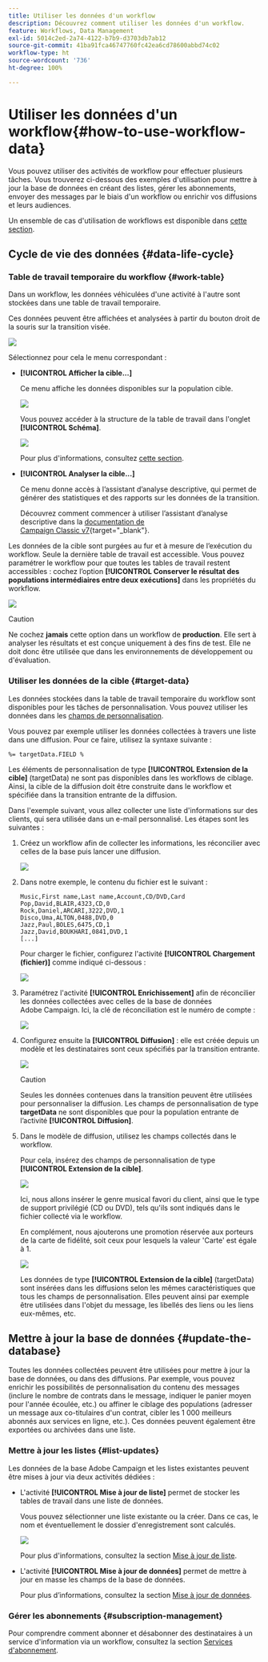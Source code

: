 ```yaml
---
title: Utiliser les données d'un workflow
description: Découvrez comment utiliser les données d'un workflow.
feature: Workflows, Data Management
exl-id: 5014c2ed-2a74-4122-b7b9-d3703db7ab12
source-git-commit: 41ba91fca46747760fc42ea6cd78600abbd74c02
workflow-type: ht
source-wordcount: '736'
ht-degree: 100%

---
```


# Utiliser les données d&#39;un workflow{#how-to-use-workflow-data}

Vous pouvez utiliser des activités de workflow pour effectuer plusieurs tâches. Vous trouverez ci-dessous des exemples d&#39;utilisation pour mettre à jour la base de données en créant des listes, gérer les abonnements, envoyer des messages par le biais d&#39;un workflow ou enrichir vos diffusions et leurs audiences.

Un ensemble de cas d&#39;utilisation de workflows est disponible dans [cette section](workflow-use-cases.md).

## Cycle de vie des données {#data-life-cycle}

### Table de travail temporaire du workflow {#work-table}

Dans un workflow, les données véhiculées d&#39;une activité à l&#39;autre sont stockées dans une table de travail temporaire.

Ces données peuvent être affichées et analysées à partir du bouton droit de la souris sur la transition visée.

![](assets/wf-right-click-analyze.png)

Sélectionnez pour cela le menu correspondant :

* **[!UICONTROL Afficher la cible...]**

  Ce menu affiche les données disponibles sur la population cible.

  ![](assets/wf-right-click-display.png)

  Vous pouvez accéder à la structure de la table de travail dans l&#39;onglet **[!UICONTROL Schéma]**.

  ![](assets/wf-right-click-schema.png)

  Pour plus d&#39;informations, consultez [cette section](monitor-workflow-execution.md#worktables-and-workflow-schema).

* **[!UICONTROL Analyser la cible...]**

  Ce menu donne accès à l’assistant d’analyse descriptive, qui permet de générer des statistiques et des rapports sur les données de la transition.

  Découvrez comment commencer à utiliser l’assistant d’analyse descriptive dans la [documentation de Campaign Classic v7](https://experienceleague.adobe.com/docs/campaign-classic/using/reporting/analyzing-populations/about-descriptive-analysis.html?lang=fr){target="_blank"}.

Les données de la cible sont purgées au fur et à mesure de l’exécution du workflow. Seule la dernière table de travail est accessible. Vous pouvez paramétrer le workflow pour que toutes les tables de travail restent accessibles : cochez l’option **[!UICONTROL Conserver le résultat des populations intermédiaires entre deux exécutions]** dans les propriétés du workflow.

![](assets/wf-purge-data-option.png)

>[!CAUTION]
>
>Ne cochez **jamais** cette option dans un workflow de **production**. Elle sert à analyser les résultats et est conçue uniquement à des fins de test. Elle ne doit donc être utilisée que dans les environnements de développement ou d&#39;évaluation.


### Utiliser les données de la cible {#target-data}

Les données stockées dans la table de travail temporaire du workflow sont disponibles pour les tâches de personnalisation. Vous pouvez utiliser les données dans les [champs de personnalisation](../../v8/send/personalization-fields.md).

Vous pouvez par exemple utiliser les données collectées à travers une liste dans une diffusion. Pour ce faire, utilisez la syntaxe suivante :

```
%= targetData.FIELD %
```

Les éléments de personnalisation de type **[!UICONTROL Extension de la cible]** (targetData) ne sont pas disponibles dans les workflows de ciblage. Ainsi, la cible de la diffusion doit être construite dans le workflow et spécifiée dans la transition entrante de la diffusion.

Dans l&#39;exemple suivant, vous allez collecter une liste d&#39;informations sur des clients, qui sera utilisée dans un e-mail personnalisé. Les étapes sont les suivantes :

1. Créez un workflow afin de collecter les informations, les réconcilier avec celles de la base puis lancer une diffusion.

   ![](assets/wf-targetdata-sample-1.png)

1. Dans notre exemple, le contenu du fichier est le suivant :

   ```
   Music,First name,Last name,Account,CD/DVD,Card
   Pop,David,BLAIR,4323,CD,0
   Rock,Daniel,ARCARI,3222,DVD,1
   Disco,Uma,ALTON,0488,DVD,0
   Jazz,Paul,BOLES,6475,CD,1
   Jazz,David,BOUKHARI,0841,DVD,1
   [...]
   ```

   Pour charger le fichier, configurez l&#39;activité **[!UICONTROL Chargement (fichier)]** comme indiqué ci-dessous :

   ![](assets/wf-targetdata-sample-2.png)

1. Paramétrez l&#39;activité **[!UICONTROL Enrichissement]** afin de réconcilier les données collectées avec celles de la base de données Adobe Campaign. Ici, la clé de réconciliation est le numéro de compte :

   ![](assets/wf-targetdata-sample-3.png)

1. Configurez ensuite la **[!UICONTROL Diffusion]** : elle est créée depuis un modèle et les destinataires sont ceux spécifiés par la transition entrante.

   ![](assets/wf-targetdata-sample-4.png)

   >[!CAUTION]
   >
   >Seules les données contenues dans la transition peuvent être utilisées pour personnaliser la diffusion. Les champs de personnalisation de type **targetData** ne sont disponibles que pour la population entrante de l’activité **[!UICONTROL Diffusion]**.

1. Dans le modèle de diffusion, utilisez les champs collectés dans le workflow.

   Pour cela, insérez des champs de personnalisation de type **[!UICONTROL Extension de la cible]**.

   ![](assets/wf-targetdata-sample-5.png)

   Ici, nous allons insérer le genre musical favori du client, ainsi que le type de support privilégié (CD ou DVD), tels qu&#39;ils sont indiqués dans le fichier collecté via le workflow.

   En complément, nous ajouterons une promotion réservée aux porteurs de la carte de fidélité, soit ceux pour lesquels la valeur &#39;Carte&#39; est égale à 1.

   ![](assets/wf-targetdata-sample-6.png)

   Les données de type **[!UICONTROL Extension de la cible]** (targetData) sont insérées dans les diffusions selon les mêmes caractéristiques que tous les champs de personnalisation. Elles peuvent ainsi par exemple être utilisées dans l&#39;objet du message, les libellés des liens ou les liens eux-mêmes, etc.


## Mettre à jour la base de données {#update-the-database}

Toutes les données collectées peuvent être utilisées pour mettre à jour la base de données, ou dans des diffusions. Par exemple, vous pouvez enrichir les possibilités de personnalisation du contenu des messages (inclure le nombre de contrats dans le message, indiquer le panier moyen pour l&#39;année écoulée, etc.) ou affiner le ciblage des populations (adresser un message aux co-titulaires d&#39;un contrat, cibler les 1 000 meilleurs abonnés aux services en ligne, etc.). Ces données peuvent également être exportées ou archivées dans une liste.

### Mettre à jour les listes  {#list-updates}

Les données de la base Adobe Campaign et les listes existantes peuvent être mises à jour via deux activités dédiées :

* L&#39;activité **[!UICONTROL Mise à jour de liste]** permet de stocker les tables de travail dans une liste de données.

  Vous pouvez sélectionner une liste existante ou la créer. Dans ce cas, le nom et éventuellement le dossier d&#39;enregistrement sont calculés.

  ![](assets/s_user_create_list.png)

  Pour plus d&#39;informations, consultez la section [Mise à jour de liste](list-update.md).

* L&#39;activité **[!UICONTROL Mise à jour de données]** permet de mettre à jour en masse les champs de la base de données.

  Pour plus d’informations, consultez la section [Mise à jour de données](update-data.md).

### Gérer les abonnements {#subscription-management}

Pour comprendre comment abonner et désabonner des destinataires à un service d&#39;information via un workflow, consultez la section [Services d&#39;abonnement](subscription-services.md).
